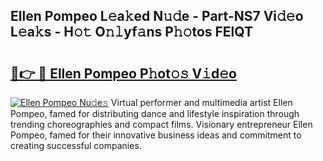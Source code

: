 ## Ellen Pompeo L𝚎a𝚔ed N𝚞𝚍e - Part-NS7 Vi𝚍𝚎o L𝚎a𝚔s - H𝚘𝚝 O𝚗𝚕yf𝚊ns P𝚑𝚘tos FElQT

# <h2><a href="http://kfd4x8p.oniu.top/?m=Ellen+Pompeo">🔗👉 🔴 Ellen Pompeo P𝚑ot𝚘𝚜 V𝚒d𝚎o</a></h2>

[![Ellen Pompeo Nu𝚍e𝚜](https://i.imgur.com/0qMVB7G.gif)](http://kfd4x8p.oniu.top/?m=Ellen+Pompeo)
Virtual performer and multimedia artist Ellen Pompeo, famed for distributing dance and lifestyle inspiration through trending choreographies and compact films. Visionary entrepreneur Ellen Pompeo, famed for their innovative business ideas and commitment to creating successful companies.  
